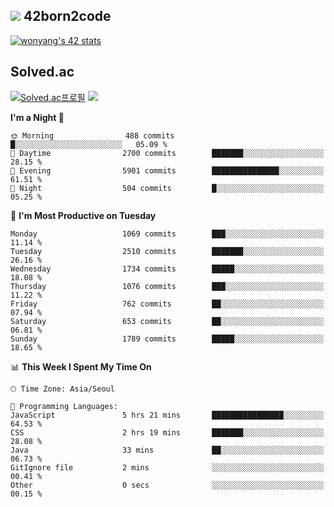 
## <img src="https://img.shields.io/badge/-000000?style=flat&logo=42&logoColor=white"> 42born2code
<!--[![wonyang's 42 stats](https://badge42.vercel.app/api/v2/cl5nhe5b6007809kydha7ht42/stats?cursusId=21&coalitionId=88)](https://profile.intra.42.fr/users/wonyang)-->

[![wonyang's 42 stats](https://badge.mediaplus.ma/starryblue/wonyang?1337Badge=off&UM6P=off)](https://github.com/oakoudad/badge42)

## Solved.ac
[![Solved.ac프로필](http://mazassumnida.wtf/api/v2/generate_badge?boj=bennyws)](https://solved.ac/bennyws)
<a href="https://solved.ac/bennyws"><img src="http://mazandi.herokuapp.com/api?handle=bennyws&theme=cold"/></a>

<!--START_SECTION:waka-->
**I'm a Night 🦉** 

```text
🌞 Morning                488 commits         █░░░░░░░░░░░░░░░░░░░░░░░░   05.09 % 
🌆 Daytime                2700 commits        ███████░░░░░░░░░░░░░░░░░░   28.15 % 
🌃 Evening                5901 commits        ███████████████░░░░░░░░░░   61.51 % 
🌙 Night                  504 commits         █░░░░░░░░░░░░░░░░░░░░░░░░   05.25 % 
```
📅 **I'm Most Productive on Tuesday** 

```text
Monday                   1069 commits        ███░░░░░░░░░░░░░░░░░░░░░░   11.14 % 
Tuesday                  2510 commits        ███████░░░░░░░░░░░░░░░░░░   26.16 % 
Wednesday                1734 commits        █████░░░░░░░░░░░░░░░░░░░░   18.08 % 
Thursday                 1076 commits        ███░░░░░░░░░░░░░░░░░░░░░░   11.22 % 
Friday                   762 commits         ██░░░░░░░░░░░░░░░░░░░░░░░   07.94 % 
Saturday                 653 commits         ██░░░░░░░░░░░░░░░░░░░░░░░   06.81 % 
Sunday                   1789 commits        █████░░░░░░░░░░░░░░░░░░░░   18.65 % 
```


📊 **This Week I Spent My Time On** 

```text
🕑︎ Time Zone: Asia/Seoul

💬 Programming Languages: 
JavaScript               5 hrs 21 mins       ████████████████░░░░░░░░░   64.53 % 
CSS                      2 hrs 19 mins       ███████░░░░░░░░░░░░░░░░░░   28.08 % 
Java                     33 mins             ██░░░░░░░░░░░░░░░░░░░░░░░   06.73 % 
GitIgnore file           2 mins              ░░░░░░░░░░░░░░░░░░░░░░░░░   00.41 % 
Other                    0 secs              ░░░░░░░░░░░░░░░░░░░░░░░░░   00.15 % 
```


<!--END_SECTION:waka-->
